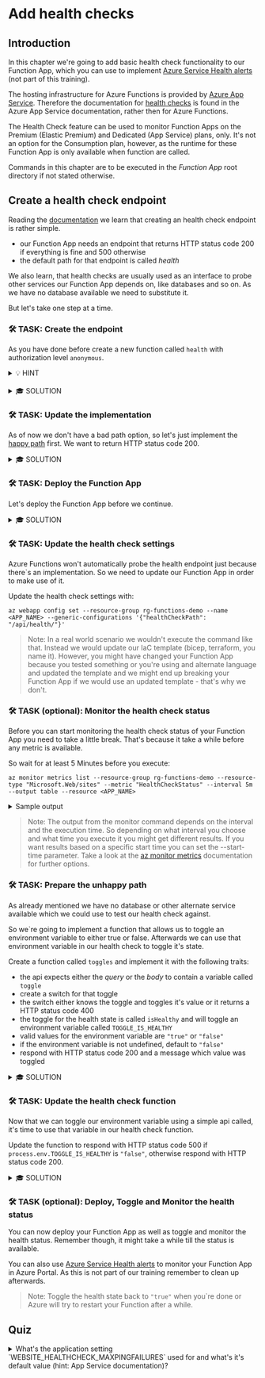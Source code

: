 # Add health checks

## Introduction

In this chapter we're going to add basic health check functionality to our Function App, which you can use to implement [Azure Service Health alerts](https://learn.microsoft.com/en-us/azure/service-health/resource-health-overview) (not part of this training).

The hosting infrastructure for Azure Functions is provided by [Azure App Service](https://learn.microsoft.com/en-us/azure/app-service/overview).
Therefore the documentation for [health checks](https://learn.microsoft.com/en-us/azure/app-service/monitor-instances-health-check) is found in the Azure App Service documentation, rather then for Azure Functions.

The Health Check feature can be used to monitor Function Apps on the Premium (Elastic Premium) and Dedicated (App Service) plans, only.
It's not an option for the Consumption plan, however, as the runtime for these Function App is only available when function are called.

Commands in this chapter are to be executed in the _Function App_ root directory if not stated otherwise.

## Create a health check endpoint

Reading the [documentation](https://learn.microsoft.com/en-us/azure/app-service/monitor-instances-health-check#what-app-service-does-with-health-checks) we learn that creating an health check endpoint is rather simple.

- our Function App needs an endpoint that returns HTTP status code 200 if everything is fine and 500 otherwise
- the default path for that endpoint is called _health_

We also learn, that health checks are usually used as an interface to probe other services our Function App depends on, like databases and so on.
As we have no database available we need to substitute it.

But let's take one step at a time.

### <span class="task">🛠 TASK:</span> Create the endpoint

As you have done before create a new function called `health` with authorization level `anonymous`.

<details>
  <summary>💡 HINT</summary>

We already create a function like that [before](./22-local-function.md#add-a-function-to-our-function-app).

</details>
<br/>
<details>
  <summary>🎓 SOLUTION</summary>

```shell
func new --name health --authlevel anonymous --template "HTTP Trigger"
```

</details>

### <span class="task">🛠 TASK:</span> Update the implementation

As of now we don't have a bad path option, so let's just implement the [happy path](https://en.wikipedia.org/wiki/Happy_path) first.
We want to return HTTP status code 200.

<details>
  <summary>🎓 SOLUTION</summary>

Update the code (snippet):

```typescript
const httpTrigger: AzureFunction = async function (
  context: Context,
  req: HttpRequest
): Promise<void> {
  context.res = {
    status: 200,
  };
};
```

</details>

### <span class="task">🛠 TASK:</span> Deploy the Function App

Let's deploy the Function App before we continue.

<details>
  <summary>🎓 SOLUTION</summary>

Lookup the name:

```shell
az resource list --resource-group rg-functions-demo --query "[?kind=='functionapp,linux'].name"
```

Afterwards deploy your Function App with:

```shell
func azure functionapp publish <APP_NAME>
```

</details>

### <span class="task">🛠 TASK:</span> Update the health check settings

Azure Functions won't automatically probe the health endpoint just because there`s an implementation.
So we need to update our Function App in order to make use of it.

Update the health check settings with:

```shell
az webapp config set --resource-group rg-functions-demo --name <APP_NAME> --generic-configurations '{"healthCheckPath": "/api/health/"}'
```

> Note: In a real world scenario we wouldn't execute the command like that.
> Instead we would update our IaC template (bicep, terraform, you name it).
> However, you might have changed your Function App because you tested something or you're using and alternate language and updated the template and we might end up breaking your Function App if we would use an updated template - that's why we don't.

### <span class="task">🛠 TASK (optional):</span> Monitor the health check status

Before you can start monitoring the health check status of your Function App you need to take a little break.
That's because it take a while before any metric is available.

So wait for at least 5 Minutes before you execute:

```shell
az monitor metrics list --resource-group rg-functions-demo --resource-type "Microsoft.Web/sites" --metric "HealthCheckStatus" --interval 5m --output table --resource <APP_NAME>
```

<details>
  <summary>Sample output</summary>

The Average column might be empty if no metric was recorded before.

```
Timestamp            Name                 Average
-------------------  -------------------  ---------
2023-01-31 11:17:00  Health check status
2023-01-31 11:22:00  Health check status
2023-01-31 11:27:00  Health check status
2023-01-31 11:32:00  Health check status
2023-01-31 11:37:00  Health check status
2023-01-31 11:42:00  Health check status
2023-01-31 11:47:00  Health check status
2023-01-31 11:52:00  Health check status
2023-01-31 11:57:00  Health check status
2023-01-31 12:02:00  Health check status  33.333333333333336
2023-01-31 12:07:00  Health check status  100.0
2023-01-31 12:12:00  Health check status  100.0
```

</details>

> Note: The output from the monitor command depends on the interval and the execution time.
> So depending on what interval you choose and what time you execute it you might get different results.
> If you want results based on a specific start time you can set the --start-time parameter.
> Take a look at the [az monitor metrics](https://learn.microsoft.com/en-us/cli/azure/monitor/metrics?view=azure-cli-latest#az-monitor-metrics-list) documentation for further options.

### <span class="task">🛠 TASK:</span> Prepare the unhappy path

As already mentioned we have no database or other alternate service available which we could use to test our health check against.

So we`re going to implement a function that allows us to toggle an environment variable to either true or false.
Afterwards we can use that environment variable in our health check to toggle it's state.

Create a function called `toggles` and implement it with the following traits:

- the api expects either the _query_ or the _body_ to contain a variable called `toggle`
- create a switch for that toggle
- the switch either knows the toggle and toggles it's value or it returns a HTTP status code 400
- the toggle for the health state is called `isHealthy` and will toggle an environment variable called `TOGGLE_IS_HEALTHY`
- valid values for the environment variable are `"true"` or `"false"`
- if the environment variable is not undefined, default to `"false"`
- respond with HTTP status code 200 and a message which value was toggled

<details>
  <summary>🎓 SOLUTION</summary>

Create the function with:

```shell
func new --name toggles --authlevel anonymous --template "HTTP Trigger"
```

Update the code (snippet):

```typescript
const httpTrigger: AzureFunction = async function (
  context: Context,
  req: HttpRequest
): Promise<void> {
  const toggle = req.query.toggle || (req.body && req.body.toggle);
  var responseStatus = 200;
  var responseMessage = "";

  context.log(`Toggling: ${toggle}`);

  switch (toggle) {
    case "isHealthy":
      if (process.env.TOGGLE_IS_HEALTHY == "false") {
        process.env.TOGGLE_IS_HEALTHY = "true";
      } else {
        process.env.TOGGLE_IS_HEALTHY = "false";
      }
      responseMessage = `Toggled ${toggle} to ${process.env.TOGGLE_IS_HEALTHY}`;
      break;
    default:
      context.log.error(`Unknown toggle: ${toggle}`);
      responseStatus = 400;
      break;
  }

  context.res = {
    status: responseStatus,
    body: responseMessage,
  };
};
```

</details>

### <span class="task">🛠 TASK:</span> Update the health check function

Now that we can toggle our environment variable using a simple api called, it's time to use that variable in our health check function.

Update the function to respond with HTTP status code 500 if `process.env.TOGGLE_IS_HEALTHY` is `"false"`, otherwise respond with HTTP status code 200.

<details>
  <summary>🎓 SOLUTION</summary>

Update the code (snippet):

```typescript
const httpTrigger: AzureFunction = async function (
  context: Context,
  req: HttpRequest
): Promise<void> {
  const responseStatus = process.env.TOGGLE_IS_HEALTHY == "false" ? 500 : 200;
  context.res = {
    status: responseStatus,
  };
};
```

</details>

### <span class="task">🛠 TASK (optional):</span> Deploy, Toggle and Monitor the health status

You can now deploy your Function App as well as toggle and monitor the health status.
Remember though, it might take a while till the status is available.

You can also use [Azure Service Health alerts](https://learn.microsoft.com/en-us/azure/service-health/resource-health-overview) to monitor your Function App in Azure Portal.
As this is not part of our training remember to clean up afterwards.

> Note: Toggle the health state back to `"true"` when you`re done or Azure will try to restart your Function after a while.

## <span class="quiz">Quiz</span>

<details>
  <summary>What's the application setting `WEBSITE_HEALTHCHECK_MAXPINGFAILURES` used for and what's it's default value (hint: App Service documentation)?</summary>

The default value is **10** and it's used to determine how many failed requests to the health check endpoint are valid, before the service is deemed unhealthy.

</details>
